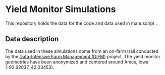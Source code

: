# Yield Monitor Simulations

This repository holds the data for the code and
data used in manuscript <MANUSCRIPT TITLE AND DOI
GO HERE>. 

## Data description

The data used in these simulations come from an
on-farm trail conducted by the [Data-Intensive Farm
Management (DIFM)](https://difm.farm/) project.
The yield monitor geometries have been anonymized
and centered around Ames, Iowa (-93.62037,
42.03453).  




